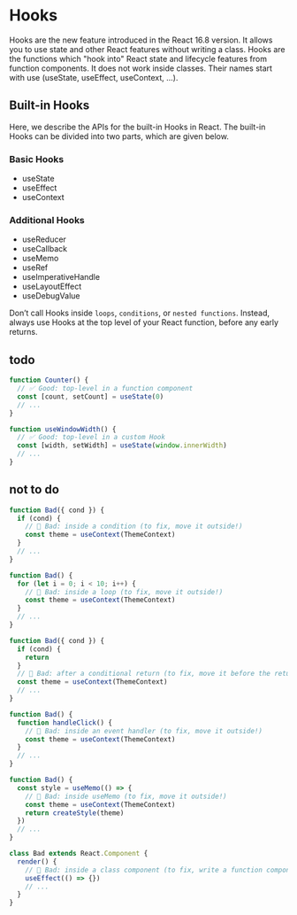 # Hooks

Hooks are the new feature introduced in the React 16.8 version. It allows you to use state and other React features without writing a class. Hooks are the functions which "hook into" React state and lifecycle features from function components. It does not work inside classes. Their names start with use (useState, useEffect, useContext, ...).

## Built-in Hooks

Here, we describe the APIs for the built-in Hooks in React. The built-in Hooks can be divided into two parts, which are given below.

### Basic Hooks

- useState
- useEffect
- useContext

### Additional Hooks

- useReducer
- useCallback
- useMemo
- useRef
- useImperativeHandle
- useLayoutEffect
- useDebugValue

Don’t call Hooks inside `loops`, `conditions`, or `nested functions`. Instead, always use Hooks at the top level of your React function, before any early returns.

## todo

```js
function Counter() {
  // ✅ Good: top-level in a function component
  const [count, setCount] = useState(0)
  // ...
}

function useWindowWidth() {
  // ✅ Good: top-level in a custom Hook
  const [width, setWidth] = useState(window.innerWidth)
  // ...
}
```

## not to do

```js
function Bad({ cond }) {
  if (cond) {
    // 🔴 Bad: inside a condition (to fix, move it outside!)
    const theme = useContext(ThemeContext)
  }
  // ...
}

function Bad() {
  for (let i = 0; i < 10; i++) {
    // 🔴 Bad: inside a loop (to fix, move it outside!)
    const theme = useContext(ThemeContext)
  }
  // ...
}

function Bad({ cond }) {
  if (cond) {
    return
  }
  // 🔴 Bad: after a conditional return (to fix, move it before the return!)
  const theme = useContext(ThemeContext)
  // ...
}

function Bad() {
  function handleClick() {
    // 🔴 Bad: inside an event handler (to fix, move it outside!)
    const theme = useContext(ThemeContext)
  }
  // ...
}

function Bad() {
  const style = useMemo(() => {
    // 🔴 Bad: inside useMemo (to fix, move it outside!)
    const theme = useContext(ThemeContext)
    return createStyle(theme)
  })
  // ...
}

class Bad extends React.Component {
  render() {
    // 🔴 Bad: inside a class component (to fix, write a function component instead of a class!)
    useEffect(() => {})
    // ...
  }
}
```
